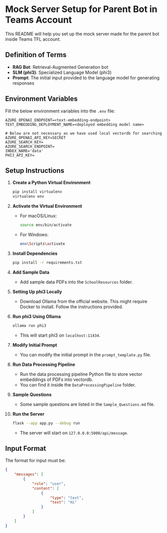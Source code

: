 # Mock Server Setup for Parent Bot in Teams Account  
   
This README will help you set up the mock server made for the parent bot inside Teams TFL account.  
   
## Definition of Terms  
- **RAG Bot**: Retrieval-Augmented Generation bot  
- **SLM (phi3)**: Specialized Language Model (phi3)  
- **Prompt**: The initial input provided to the language model for generating responses  
   
## Environment Variables  
Fill the below environment variables into the `.env` file:  
```  
AZURE_OPENAI_ENDPOINT=<text-embedding-endpoint>  
TEXT_EMBEDDING_DEPLOYMENT_NAME=<deployed embedding model name>  
   
# Below are not necessary as we have used local vectordb for searching  
AZURE_OPENAI_API_KEY=SECRET  
AZURE_SEARCH_KEY=  
AZURE_SEARCH_ENDPOINT=  
INDEX_NAME='data'  
PHI3_API_KEY=  
```  
   
## Setup Instructions  
   
1. **Create a Python Virtual Environment**  
    ```sh  
    pip install virtualenv  
    virtualenv env  
    ```  
   
2. **Activate the Virtual Environment**  
    - For macOS/Linux:  
        ```sh  
        source env/bin/activate  
        ```  
    - For Windows:  
        ```sh  
        env\Scripts\activate  
        ```  
   
3. **Install Dependencies**  
    ```sh  
    pip install -r requirements.txt  
    ```  
   
4. **Add Sample Data**  
    - Add sample data PDFs into the `SchoolResources` folder.  
   
5. **Setting Up phi3 Locally**  
    - Download Ollama from the official website. This might require Docker to install. Follow the instructions provided.  
   
6. **Run phi3 Using Ollama**  
    ```sh  
    ollama run phi3  
    ```  
    - This will start phi3 on `localhost:11434`.  
   
7. **Modify Initial Prompt**  
    - You can modify the initial prompt in the `prompt_template.py` file.  
   
8. **Run Data Processing Pipeline**  
    - Run the data processing pipeline Python file to store vector embeddings of PDFs into vectordb.  
    - You can find it inside the `DataProcessingPipeline` folder.  
   
9. **Sample Questions**  
    - Some sample questions are listed in the `Sample_Questions.md` file.  
   
10. **Run the Server**  
    ```sh  
    flask --app app.py --debug run  
    ```  
    - The server will start on `127.0.0.0:5000/api/message`.  
   
## Input Format  
The format for input must be:  
```json  
{  
    "messages": [  
        {  
            "role": "user",  
            "content": [  
                {  
                    "type": "text",  
                    "text": "Hi"  
                }  
            ]  
        }  
    ]  
}  
```  
